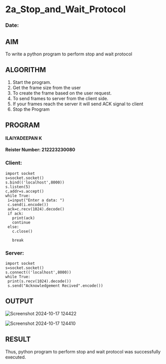 # 2a_Stop_and_Wait_Protocol
### Date:
## AIM 
To write a python program to perform stop and wait protocol
## ALGORITHM
1. Start the program.
2. Get the frame size from the user
3. To create the frame based on the user request.
4. To send frames to server from the client side.
5. If your frames reach the server it will send ACK signal to client
6. Stop the Program
## PROGRAM
#### ILAIYADEEPAN K
#### Reister Number: 212223230080
### Client:
```
import socket
s=socket.socket()
s.bind(('localhost',8000))
s.listen(5)
c,addr=s.accept()
while True:
 i=input("Enter a data: ")
 c.send(i.encode())
 ack=c.recv(1024).decode()
 if ack:
   print(ack)
   continue
 else:
   c.close()

   break
```
### Server:
```
import socket
s=socket.socket()
s.connect(('localhost',8000))
while True:
 print(s.recv(1024).decode())
 s.send("Acknowledgement Recived".encode())
```
## OUTPUT
![Screenshot 2024-10-17 124422](https://github.com/user-attachments/assets/85359a1a-97c3-4c8a-a070-00d325e897d7)

![Screenshot 2024-10-17 124410](https://github.com/user-attachments/assets/fd504069-edc1-4a45-95ef-8797d0655f7c)

## RESULT
Thus, python program to perform stop and wait protocol was successfully executed.

